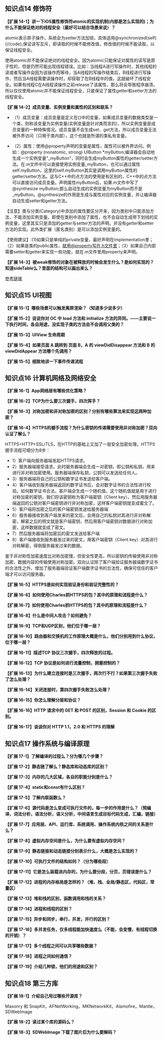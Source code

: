 ## 知识点14  修饰符

**【扩展 14-1】讲一下iOS属性修饰符atomic的实现机制(内部是怎么实现的)；为什么不能保证绝对的线程安全（最好可以结合场景来说）？**

atomic表示原子操作，系统会为setter方法加锁，具体适用@synchronized(self){//code},保证读写互斥，即读取的时候不能修改值，修改值的时候不能读取，以保证线程安全。

使用atomic并不能保证绝对的线程安全。因为atomic只能保证对属性的读写是原子性的，但是仍然可能出现线程错误。比如：当线程A进行写操作时，其他线程的读或者写操作会因为该操作而等待，当A线程的写操作结束后，B线程进行写操作，然后当A线程需要读操作时，却获取了在B线程中的值，这就破坏了线程安全。如果有线程C在A线程读操作之前release了该属性，那么将会导致程序崩溃。所以仅仅使用atomic并不能保证线程安全，只是保证了属性getter和setter方法的线程安全。

**【扩展 14-2】成员变量、实例变量和属性的区别和联系？**

* （1）成员变量：成员变量是定义在{}中的变量，如果成员变量的数据类型是一个类，则称该变量为实例变量(实例变量是针对类而言的)，所以实例变量是成员变量的一种特殊情况。成员变量不会生成set、get方法，所以成员变量无法被外界访问（只用于类内部），这个也就是所谓的类私有变量。

* （2）属性：使用@property声明的变量是属性，属性可以被外界访问。例如：@property (nonatomic, strong) UIButton *myButton;编译器会自动地生成一个实例变量"_myButton"，同时会生成myButton属性的getter/setter方法。在.m文件中可以直接使用实例变量_myButton，也可以通过属性self.myButton，这里的self.myButton其实是调用myButton属性的getter/setter方法。这与C++中的点方法的使用是有区别的，C++中的点方法可以直接访问成员变量。声明属性myButton后，如果.m文件中写了@synthesize myButton;那么自动生成的实例变量为myButton而不是_myButton。@synthesize的作用是生成与属性对应的实例变量，并让编译器自动生成setter和getter方法。

【注意】类与分类(Category)中添加的属性要区分开来，因为类别中只能添加方法，不能添加实例变量。即使在类别中添加了属性，也不会自动生成带下划线的实例变量，这里其实只是添加的getter与setter方法的声明，并没有getter和setter方法的实现。此外类扩展（匿名类别）是可以添加实例变量的。

【使用建议】:(1)如果只是单纯的private变量，最好声明在implementation里；（2）如果是类的public属性，就用@property写在.h文件里；（3）如果自己内部需要setter和getter来实现一些功能，就在.m文件里用property来声明。

**【扩展 14-3】被weak修饰的对象在被释放的时候会发生什么？是如何实现的？知道sideTable么？里面的结构可以画出来么？**

[参考链接](https://www.jianshu.com/p/10c0f49f4755)


## 知识点15  UI视图

**【扩展 15-1】哪些场景可以触发离屏渲染？（知道多少说多少）**

**【扩展 15-2】说说你对 OC 中 load 方法和 initialize 方法的异同。——主要说一下执行时间，各自用途，没实现子类的方法会不会调用父类的？**

**【扩展 15-3】UIView 生命周期**

**【扩展 15-4】如果页面 A 跳转到 页面 B，A 的 viewDidDisappear 方法和 B 的 viewDidAppear 方法哪个先调用？**

**【扩展 15-5】细致地讲一下事件传递流程**



## 知识点16  计算机网络及网络安全

**【扩展 16-1】App网络层有哪些优化策略？**

**【扩展 16-2】TCP为什么要三次握手，四次挥手？**

**【扩展 16-3】对称加密和非对称加密的区别？分别有哪些算法来实现这两种加密？**

**【扩展 16-4】HTTPS的握手流程？为什么密钥的传递需要使用非对称加密？双向认证了解么？**

HTTPS=HTTP+SSL/TLS，在HTTP的基础上又加了一层安全加密处理。HTTPS握手流程可细分为8步：

* 1）客户端向服务器端发起HTTPS请求。
* 2）服务器端接受请求。此时服务器端会生成一对密钥，即公钥和私钥，用来进行非对称加密使用。服务器端保存私钥，公钥可以发送给任何人。
* 3）服务器端将自己的公钥和数字证书发送给客户端。
* 4）客户端收到服务器端返回的数字证书后，会对数字证书的合法性进行校验。如何数字证书合法，客户端会生成一个随机值，这个随机值就是用于进行对称加密的密钥，我们将该密钥称为客户端密钥（Client key）。然后用服务器端返回的公钥对客户端密钥进行非对称加密，这样客户端密钥就变成蜜文了。
* 5）客户端将加密之后的客户端密钥发送给服务器端
* 6）服务器接收到客户端发来的密文后，会用自己的私钥对其进行非对称解密，解密之后的明文就是客户端密钥，然后用客户端密钥对数据进行对称加密，这样数据就变成了密文。
* 7）然后服务器端将加密后的密文发送给客户端
* 8）客户端接收到服务器发过来的密文，用客户端密钥（Client key）对其进行对称解密，得倒服务器发过来的数据。

鉴于非对称性加密速度比对称加密慢，但安全性更高，所以密钥的传输使用非对称加密，数据内容的传输使用对称加密。双向认证除了客户端验证服务器端数字证书的合法性之外，增加了服务器端验证客户端数字证书的合法性，确保可信任的客户端才可以访问服务器。

**【扩展 16-5】HTTPS是如何实现验证身份和验证完整性的？**

**【扩展 16-6】如何使用Charles抓HTTPS的包？其中的原理和流程是什么？**

**【扩展 16-7】如何使用Charles抓HTTPS的包？其中的原理和流程是什么？**

**【扩展 16-8】什么是中间人攻击？如何避免？**

**【扩展 16-9】TCP和UDP区别，他们位于哪一层？**

**【扩展 16-10】路由器和交换机的工作原理大概是什么，他们分别用到什么协议，位于哪一层？**

**【扩展 16-11】描述TCP 协议三次握手，四次释放的过程。**

**【扩展 16-12】TCP 协议是如何进行流量控制，拥塞控制的？**

**【扩展 16-13】为什么建立连接时是三次握手，两次行不行？如果第三次握手失败了怎么处理？**

**【扩展 16-14】关闭连接时，第四次握手失败怎么处理？**

**【扩展 16-15】你怎么理解分层和协议？**

**【扩展 16-16】HTTP 请求中的 GET 和 POST 的区别，Session 和 Cookie 的区别。**

**【扩展 16-17】谈谈你对 HTTP 1.1，2.0 和 HTTPS 的理解**


## 知识点17  操作系统与编译原理

**【扩展 17-1】了解编译的过程么？分为哪几个步骤？**

**【扩展 17-2】静态链了解么？静态库和动态库的区别？**

**【扩展 17-3】内存的几大区域，各自的职能分别是什么？**

**【扩展 17-4】static和const有什么区别？**

**【扩展 17-5】了解内联函数么？**

**【扩展 17-6】源代码是怎么变成可执行文件的，每一步的作用是什么？（预编译，词法分析，语法分析，语义分析，中间语言生成目标代码生成，汇编，链接）**

**【扩展 17-7】应用层、API、运行库、系统调用、操作系统内核之间的关系是什么？**

**【扩展 17-8】虚拟内存空间是什么，为什么要有虚拟内存空间？**

**【扩展 17-9】静态链接和动态链接分别表示什么，大概是怎么实现的？**

**【扩展 17-10】可执行文件的结构如何？（分为哪些段）**

**【扩展 17-11】它是怎么装载进内存的，为什么要分段，分页，页错误是什么？**

**【扩展 17-12】进程的内存格局是怎样的？（堆、栈、全局/静态区，代码区，常量区）**

**【扩展 17-13】堆和栈的区别，函数调用和栈的关系？**

**【扩展 17-14】进程和线程的区别？**

**【扩展 17-15】异步和同步，串行，并发，并行的区别？**

**【扩展 17-16】多并发任务，仅多线程能加快速度么（不能，会变慢，有线程切换的开销）？**

**【扩展 17-17】多个线程之间可以共享哪些数据？**

**【扩展 17-18】进程之间如何通信？**

**【扩展 17-19】介绍几种锁，他们的用途和区别？**


## 知识点18 第三方库

**【扩展 18-1】介绍自己用过哪些开源库？**

Masonry 和 SnapKit，AFNetWorking，MKNetworkKit，Alamofire，Mantle，SDWebImage

**【扩展 18-2】读过某个库的源码么？**

**【扩展 18-3】SDWebImage 下载了图片后为什么要解码？**
































